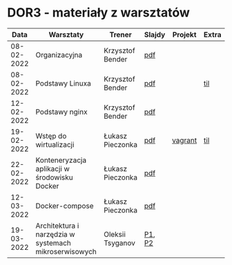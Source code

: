 # DOR3 - materiały z warsztatów

| Data | Warsztaty                                    | Trener             | Slajdy                                                                       | Projekt | Extra |
| ---- |----------------------------------------------|--------------------|------------------------------------------------------------------------------| ------- | ----- |
|08-02-2022| Organizacyjna                                | Krzysztof Bender       | [pdf](./slides/iSA_DOR3_organizacyjna.pdf)                                   | | |
|08-02-2022| Podstawy Linuxa                              | Krzysztof Bender       | [pdf](./slides/Podstawy%20Linux%20Cz.1.pdf)                                          | |[til](https://github.com/infoshareacademy/dor3-til/blob/master/linux.md)|
|12-02-2022| Podstawy nginx                               | Krzysztof Bender       | [pdf](./slides/Podstawy%20Nginx.pdf)                                           | | |
|19-02-2022| Wstęp do wirtualizacji                       | Łukasz Pieczonka       | [pdf](./slides/Wstęp%20do%20wirtualzacji.pdf) | [vagrant](./vagrant) |[til](https://github.com/infoshareacademy/dor3-til/blob/master/vagrant.md)|
|22-02-2022| Konteneryzacja aplikacji w środowisku Docker | Łukasz Pieczonka       | [pdf](./slides/Konteneryzacja%20aplikacji%20w%20środowisku%20Docker.pdf) |  |  |
|12-03-2022| Docker-compose                               | Łukasz Pieczonka       | [pdf](./slides/Docker-compose.pdf) |  |  |
|19-03-2022| Architektura i narzędzia w systemach mikroserwisowych | Oleksii Tsyganov       | [P1](./slides/Microservices_arch_p1.pdf), [P2](./slides/Microservices_arch_p2.pdf) |  |  |



